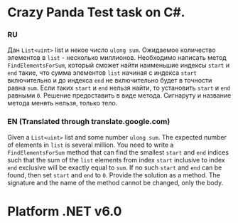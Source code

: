 
# Crazy Panda Test task on C#. 

### RU

Дан `List<uint>` list и некое число `ulong sum`. Ожидаемое количество элементов в `list` - несколько миллионов. Необходимо написать метод `FindElementsForSum`, который сможет найти наименьшие индексы `start` и `end` такие, что сумма элементов `list` начиная с индекса `start` включительно и до индекса `end` не включительно будет в точности равна `sum`. Если таких `start` и `end` нельзя найти, то установить `start` и `end` равными `0`. Решение предоставить в виде метода. Сигнаруту и название метода менять нельзя, только тело.


### EN (Translated through translate.google.com)

Given a `List<uint>` list and some number `ulong sum`. The expected number of elements in `list` is several million. You need to write a `FindElementsForSum` method that can find the smallest `start` and `end` indices such that the sum of the `list` elements from index `start` inclusive to index `end` exclusive will be exactly equal to `sum`. If no such `start` and `end` can be found, then set `start` and `end` to `0`. Provide the solution as a method. The signature and the name of the method cannot be changed, only the body.

# Platform .NET v6.0